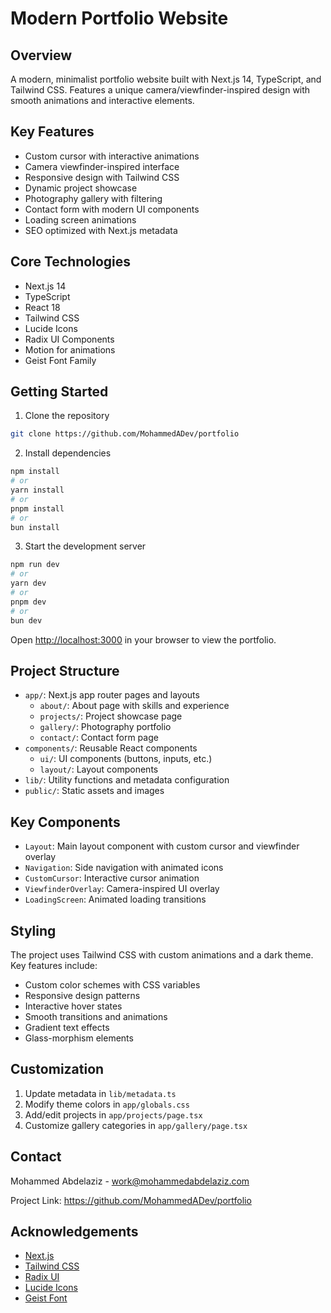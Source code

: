 # Modern Portfolio Website

## Overview

A modern, minimalist portfolio website built with Next.js 14, TypeScript, and Tailwind CSS. Features a unique camera/viewfinder-inspired design with smooth animations and interactive elements.

## Key Features

- Custom cursor with interactive animations
- Camera viewfinder-inspired interface
- Responsive design with Tailwind CSS
- Dynamic project showcase
- Photography gallery with filtering
- Contact form with modern UI components
- Loading screen animations
- SEO optimized with Next.js metadata

## Core Technologies

- Next.js 14
- TypeScript
- React 18
- Tailwind CSS
- Lucide Icons
- Radix UI Components
- Motion for animations
- Geist Font Family

## Getting Started

1. Clone the repository
```bash
git clone https://github.com/MohammedADev/portfolio
```

2. Install dependencies
```bash
npm install
# or
yarn install
# or
pnpm install
# or
bun install
```

3. Start the development server
```bash
npm run dev
# or
yarn dev
# or
pnpm dev
# or
bun dev
```

Open [http://localhost:3000](http://localhost:3000) in your browser to view the portfolio.

## Project Structure

- `app/`: Next.js app router pages and layouts
  - `about/`: About page with skills and experience
  - `projects/`: Project showcase page
  - `gallery/`: Photography portfolio
  - `contact/`: Contact form page
- `components/`: Reusable React components
  - `ui/`: UI components (buttons, inputs, etc.)
  - `layout/`: Layout components
- `lib/`: Utility functions and metadata configuration
- `public/`: Static assets and images

## Key Components

- `Layout`: Main layout component with custom cursor and viewfinder overlay
- `Navigation`: Side navigation with animated icons
- `CustomCursor`: Interactive cursor animation
- `ViewfinderOverlay`: Camera-inspired UI overlay
- `LoadingScreen`: Animated loading transitions

## Styling

The project uses Tailwind CSS with custom animations and a dark theme. Key features include:

- Custom color schemes with CSS variables
- Responsive design patterns
- Interactive hover states
- Smooth transitions and animations
- Gradient text effects
- Glass-morphism elements

## Customization

1. Update metadata in `lib/metadata.ts`
2. Modify theme colors in `app/globals.css`
3. Add/edit projects in `app/projects/page.tsx`
4. Customize gallery categories in `app/gallery/page.tsx`

## Contact

Mohammed Abdelaziz - work@mohammedabdelaziz.com

Project Link: https://github.com/MohammedADev/portfolio

## Acknowledgements

- [Next.js](https://nextjs.org/)
- [Tailwind CSS](https://tailwindcss.com/)
- [Radix UI](https://www.radix-ui.com/)
- [Lucide Icons](https://lucide.dev/)
- [Geist Font](https://vercel.com/font)
